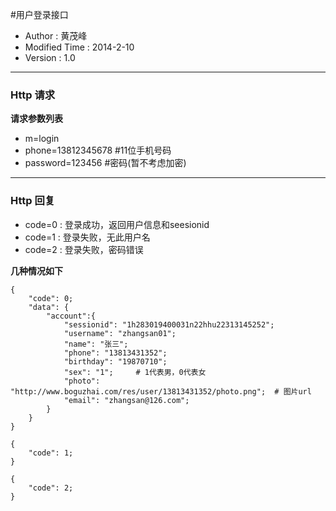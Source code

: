 #用户登录接口

- Author : 黄茂峰
- Modified Time : 2014-2-10
- Version : 1.0

---
### Http 请求 

**请求参数列表**
 
- m=login
- phone=13812345678  #11位手机号码
- password=123456   #密码(暂不考虑加密)
 
---
### Http 回复  

- code=0 : 登录成功，返回用户信息和seesionid
- code=1 : 登录失败，无此用户名
- code=2 : 登录失败，密码错误

**几种情况如下**

``` 
{ 
    "code": 0;
    "data": {
    	"account":{
    		"sessionid": "1h283019400031n22hhu22313145252";
    		"username": "zhangsan01";
    		"name": "张三";
    		"phone": "13813431352";
    		"birthday": "19870710";
    		"sex": "1";     # 1代表男，0代表女
    		"photo": "http://www.boguzhai.com/res/user/13813431352/photo.png";  # 图片url
			"email": "zhangsan@126.com";    
		}     
	}
}
```
``` 
{ 
    "code": 1;
}
```
``` 
{ 
    "code": 2;
}
```
